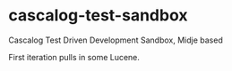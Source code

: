 cascalog-test-sandbox
=====================

Cascalog Test Driven Development Sandbox, Midje based


First iteration pulls in some Lucene.
